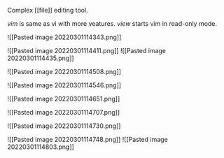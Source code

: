 Complex [[file]] editing tool.

*vim* is same as vi with more veatures.
*view* starts vim in read-only mode.

![[Pasted image 20220301114343.png]]

![[Pasted image 20220301114411.png]]
![[Pasted image 20220301114435.png]]

![[Pasted image 20220301114508.png]]

![[Pasted image 20220301114546.png]]

![[Pasted image 20220301114651.png]]

![[Pasted image 20220301114707.png]]

![[Pasted image 20220301114730.png]]

![[Pasted image 20220301114748.png]]
![[Pasted image 20220301114803.png]]